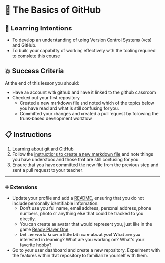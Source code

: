 # :wave: The Basics of GitHub 

## :star2: Learning Intentions
- To develop an understanding of using Version Control Systems (vcs) and GitHub.
- To build your capability of working effectively with the tooling required to complete this course
  
## :boom: Success Criteria
At the end of this lesson you should:
- Have an account with github and have it linked to the github classroom
- Checked out your first repository
  - Created a new markdown file and noted which of the topics below you have read and what is still confusing for you.
  - Committed your changes and created a pull request by following the trunk-based development workflow

## 📋 Instructions
1. [Learning about git and GitHub](./git_github.md)
2. Follow the [instructions to create a new markdown file](./my_first_pull_request.md) and note things you have understood and those that are still confusing for you
3. Ensure that you have committed the new file from the previous step and sent a pull request to your teacher.

----
### ➕ Extensions
- Update your profile and add a [README](https://docs.github.com/en/account-and-profile/setting-up-and-managing-your-github-profile/customizing-your-profile/managing-your-profile-readme), ensuring that you do not include personally identifiable information.
  - Don't use you full name, email address, personal address, phone numbers, photo or anything else that could be tracked to you directly.
  - You can create an avatar that would represent you, just like in the game [Ready Player One](https://en.wikipedia.org/wiki/Ready_Player_One_(film))
  - Let the world know a little bit more about you! What are you interested in learning? What are you working on? What's your favorite hobby?
- Go to your user dashboard and create a new repository. Experiment with the features within that repository to familiarize yourself with them.
